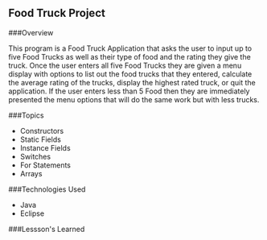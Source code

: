 ## Food Truck Project

###Overview

This program is a Food Truck Application that asks the user to input up to five Food Trucks as well as their type of food and the rating they give the truck. Once the user enters all five Food Trucks they are given a menu display with options to list out the food trucks that they entered, calculate the average rating of the trucks, display the highest rated truck, or quit the application. If the user enters less than 5 Food then they are immediately presented the menu options that will do the same work but with less trucks.

###Topics

* Constructors
* Static Fields
* Instance Fields
* Switches
* For Statements
* Arrays

###Technologies Used
* Java
* Eclipse

###Lessson's Learned
